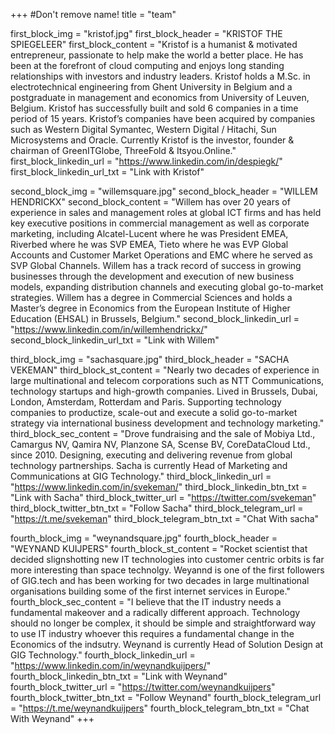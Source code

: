 +++
#Don't remove name!
title = "team"

first_block_img = "kristof.jpg"
first_block_header = "KRISTOF THE SPIEGELEER"
first_block_content = "Kristof is a humanist & motivated entrepreneur, passionate to help make the world a better place. He has been at the forefront of cloud computing and enjoys long standing relationships with investors and industry leaders. Kristof holds a M.Sc. in electrotechnical engineering from Ghent University in Belgium and a postgraduate in management and economics from University of Leuven, Belgium. Kristof has successfully built and sold 6 companies in a time period of 15 years. Kristof’s companies have been acquired by companies such as Western Digital Symantec, Western Digital / Hitachi, Sun Microsystems and Oracle. Currently Kristof is the investor, founder & chairman of GreenITGlobe, ThreeFold & Itsyou.Online."
first_block_linkedin_url = "https://www.linkedin.com/in/despiegk/"
first_block_linkedin_url_txt = "Link with Kristof"


second_block_img = "willemsquare.jpg"
second_block_header = "WILLEM HENDRICKX"
second_block_content = "Willem has over 20 years of experience in sales and management roles at global ICT firms and has held key executive positions in commercial management as well as corporate marketing, including Alcatel-Lucent where he was President EMEA, Riverbed where he was SVP EMEA, Tieto where he was EVP Global Accounts and Customer Market Operations and EMC where he served as SVP Global Channels. Willem has a track record of success in growing businesses through the development and execution of new business models, expanding distribution channels and executing global go-to-market strategies. Willem has a degree in Commercial Sciences and holds a Master’s degree in Economics from the European Institute of Higher Education (EHSAL) in Brussels, Belgium."
second_block_linkedin_url = "https://www.linkedin.com/in/willemhendrickx/"
second_block_linkedin_url_txt = "Link with Willem"

third_block_img = "sachasquare.jpg"
third_block_header = "SACHA VEKEMAN"
third_block_st_content = "Nearly two decades of experience in large multinational and telecom corporations such as NTT Communications, technology startups and high-growth companies. Lived in Brussels, Dubai, London, Amsterdam, Rotterdam and Paris. Supporting technology companies to productize, scale-out and execute a solid go-to-market strategy via international business development and technology marketing."
third_block_sec_content = "Drove fundraising and the sale of Mobiya Ltd., Camargus NV, Qamira NV, Planzone SA, Scense BV, CoreDataCloud Ltd., since 2010. Designing, executing and delivering revenue from global technology partnerships. Sacha is currently Head of Marketing and Communications at GIG Technology."
third_block_linkedin_url = "https://www.linkedin.com/in/svekeman/"
third_block_linkedin_btn_txt = "Link with Sacha"
third_block_twitter_url = "https://twitter.com/svekeman"
third_block_twitter_btn_txt = "Follow Sacha"
third_block_telegram_url = "https://t.me/svekeman"
third_block_telegram_btn_txt = "Chat With sacha"

fourth_block_img = "weynandsquare.jpg"
fourth_block_header = "WEYNAND KUIJPERS"
fourth_block_st_content = "Rocket scientist that decided slignshotting new IT technologies into customer centric orbits is far more interesting than space technolgy.  Weyannd is one of the first followers of GIG.tech and has been working for two decades in large multinational organisations building some of the first internet services in Europe."
fourth_block_sec_content = "I believe that the IT industry needs a fundamental makeover and a radically different approach. Technology should no longer be complex, it should be simple and straightforward way to use IT industry whoever this requires a fundamental change in the Economics of the indsutry. Weynand is currently Head of Solution Design at GIG Technology."
fourth_block_linkedin_url = "https://www.linkedin.com/in/weynandkuijpers/"
fourth_block_linkedin_btn_txt = "Link with Weynand"
fourth_block_twitter_url = "https://twitter.com/weynandkuijpers"
fourth_block_twitter_btn_txt = "Follow Weynand"
fourth_block_telegram_url = "https://t.me/weynandkuijpers"
fourth_block_telegram_btn_txt = "Chat With Weynand"
+++
